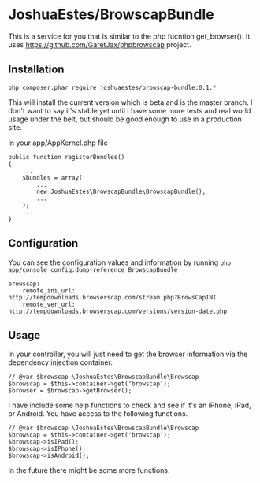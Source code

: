 # JoshuaEstes/BrowscapBundle

This is a service for you that is similar to the php fucntion get_browser(). It
uses https://github.com/GaretJax/phpbrowscap project.

## Installation

    php composer.phar require joshuaestes/browscap-bundle:0.1.*

This will install the current version which is beta and is the master branch. I
don't want to say it's stable yet until I have some more tests and real world
usage under the belt, but should be good enough to use in a production site.

In your app/AppKernel.php file

    public function registerBundles()
    {
        ...
        $bundles = array(
            ...
            new JoshuaEstes\BrowscapBundle\BrowscapBundle(),
            ...
        );
        ...
    }

## Configuration

You can see the configuration values and information by running `php app/console config:dump-reference BrowscapBundle`

    browscap:
        remote_ini_url:       http://tempdownloads.browserscap.com/stream.php?BrowsCapINI
        remote_ver_url:       http://tempdownloads.browserscap.com/versions/version-date.php


## Usage

In your controller, you will just need to get the browser information via the
dependency injection container.

    // @var $browscap \JoshuaEstes\BrowscapBundle\Browscap
    $browscap = $this->container->get('browscap');
    $browser = $browscap->getBrowser();

I have include some help functions to check and see if it's an iPhone, iPad, or
Android. You have access to the following functions.

    // @var $browscap \JoshuaEstes\BrowscapBundle\Browscap
    $browscap = $this->container->get('browscap');
    $browscap->isIPad();
    $browscap->isIPhone();
    $browscap->isAndroid();
    
In the future there might be some more functions.
    
